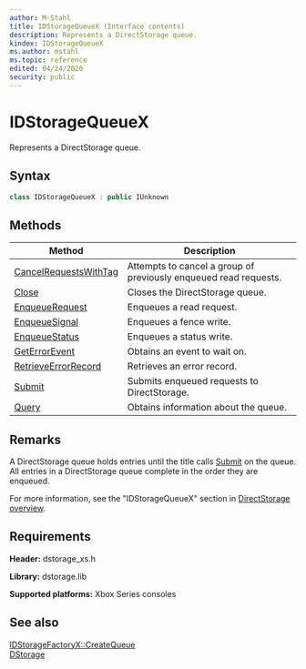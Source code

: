 ```yaml
---
author: M-Stahl
title: IDStorageQueueX (Interface contents)
description: Represents a DirectStorage queue.
kindex: IDStorageQueueX
ms.author: mstahl
ms.topic: reference
edited: 04/24/2020
security: public
---
```


# IDStorageQueueX  

Represents a DirectStorage queue.
  
## Syntax  
  
```cpp  
class IDStorageQueueX : public IUnknown  
```  
  
  
## Methods  
  
| Method | Description |  
| --- | --- |  
| [CancelRequestsWithTag](methods/idstoragequeuex_cancelrequestswithtag.md) | Attempts to cancel a group of previously enqueued read requests. |  
| [Close](methods/idstoragequeuex_close.md) | Closes the DirectStorage queue. |  
| [EnqueueRequest](methods/idstoragequeuex_enqueuerequest.md) | Enqueues a read request. |  
| [EnqueueSignal](methods/idstoragequeuex_enqueuesignal.md) | Enqueues a fence write. |  
| [EnqueueStatus](methods/idstoragequeuex_enqueuestatus.md) | Enqueues a status write. |  
| [GetErrorEvent](methods/idstoragequeuex_geterrorevent.md) | Obtains an event to wait on. |  
| [RetrieveErrorRecord](methods/idstoragequeuex_retrieveerrorrecord.md) | Retrieves an error record. |  
| [Submit](methods/idstoragequeuex_submit.md) | Submits enqueued requests to DirectStorage. |  
| [Query](methods/idstoragequeuex_query.md) | Obtains information about the queue. |  


## Remarks

A DirectStorage queue holds entries until the title calls [Submit](methods/idstoragequeuex_submit.md) on the queue. All entries in a DirectStorage queue complete in the order they are enqueued. 

For more information, see the "IDStorageQueueX" section in [DirectStorage overview](../../../../../system/overviews/directstorage/directstorage-overview.md). 

## Requirements  
  
**Header:** dstorage_xs.h  
  
**Library:** dstorage.lib  
  
**Supported platforms:** Xbox Series consoles  
  
## See also  
[IDStorageFactoryX::CreateQueue](../IDStorageFactoryX/methods/idstoragefactoryx_createqueue.md)  
[DStorage](../../dstorage_members.md)  
  